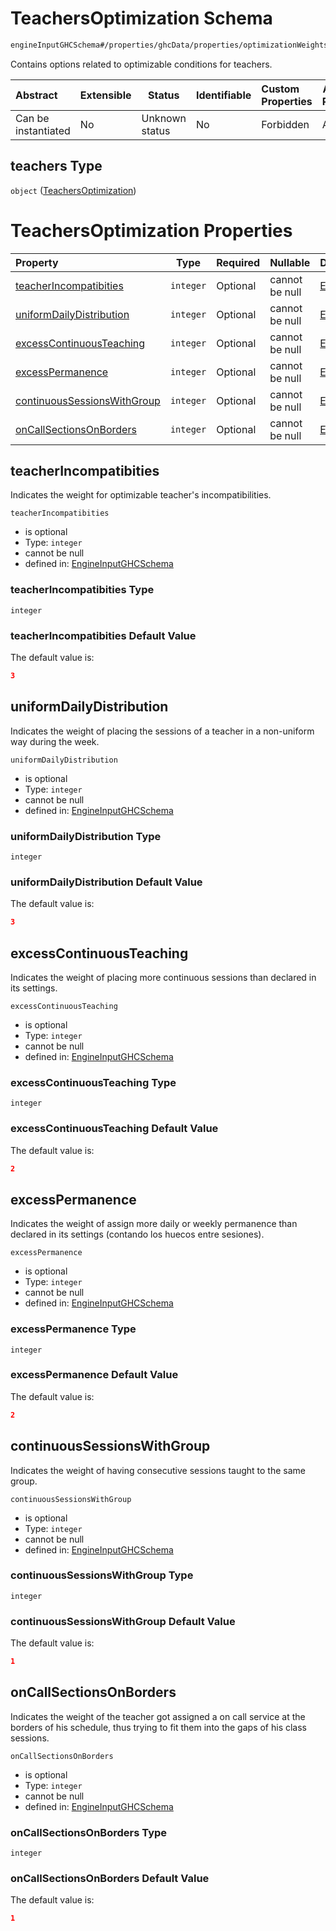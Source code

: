 # TeachersOptimization Schema

```txt
engineInputGHCSchema#/properties/ghcData/properties/optimizationWeights/properties/teachers
```

Contains options related to optimizable conditions for teachers.


| Abstract            | Extensible | Status         | Identifiable | Custom Properties | Additional Properties | Access Restrictions | Defined In                                                         |
| :------------------ | ---------- | -------------- | ------------ | :---------------- | --------------------- | ------------------- | ------------------------------------------------------------------ |
| Can be instantiated | No         | Unknown status | No           | Forbidden         | Allowed               | none                | [ghc.schema.json\*](../out/ghc.schema.json "open original schema") |

## teachers Type

`object` ([TeachersOptimization](ghc-properties-ghcdata-properties-optimizationweights-properties-teachersoptimization.md))

# TeachersOptimization Properties

| Property                                                    | Type      | Required | Nullable       | Defined by                                                                                                                                                                                                                                                                                   |
| :---------------------------------------------------------- | --------- | -------- | -------------- | :------------------------------------------------------------------------------------------------------------------------------------------------------------------------------------------------------------------------------------------------------------------------------------------- |
| [teacherIncompatibities](#teacherincompatibities)           | `integer` | Optional | cannot be null | [EngineInputGHCSchema](ghc-properties-ghcdata-properties-optimizationweights-properties-teachersoptimization-properties-teacherincompatibities.md "engineInputGHCSchema#/properties/ghcData/properties/optimizationWeights/properties/teachers/properties/teacherIncompatibities")           |
| [uniformDailyDistribution](#uniformdailydistribution)       | `integer` | Optional | cannot be null | [EngineInputGHCSchema](ghc-properties-ghcdata-properties-optimizationweights-properties-teachersoptimization-properties-uniformdailydistribution.md "engineInputGHCSchema#/properties/ghcData/properties/optimizationWeights/properties/teachers/properties/uniformDailyDistribution")       |
| [excessContinuousTeaching](#excesscontinuousteaching)       | `integer` | Optional | cannot be null | [EngineInputGHCSchema](ghc-properties-ghcdata-properties-optimizationweights-properties-teachersoptimization-properties-excesscontinuousteaching.md "engineInputGHCSchema#/properties/ghcData/properties/optimizationWeights/properties/teachers/properties/excessContinuousTeaching")       |
| [excessPermanence](#excesspermanence)                       | `integer` | Optional | cannot be null | [EngineInputGHCSchema](ghc-properties-ghcdata-properties-optimizationweights-properties-teachersoptimization-properties-excesspermanence.md "engineInputGHCSchema#/properties/ghcData/properties/optimizationWeights/properties/teachers/properties/excessPermanence")                       |
| [continuousSessionsWithGroup](#continuoussessionswithgroup) | `integer` | Optional | cannot be null | [EngineInputGHCSchema](ghc-properties-ghcdata-properties-optimizationweights-properties-teachersoptimization-properties-continuoussessionswithgroup.md "engineInputGHCSchema#/properties/ghcData/properties/optimizationWeights/properties/teachers/properties/continuousSessionsWithGroup") |
| [onCallSectionsOnBorders](#oncallsectionsonborders)         | `integer` | Optional | cannot be null | [EngineInputGHCSchema](ghc-properties-ghcdata-properties-optimizationweights-properties-teachersoptimization-properties-oncallsectionsonborders.md "engineInputGHCSchema#/properties/ghcData/properties/optimizationWeights/properties/teachers/properties/onCallSectionsOnBorders")         |

## teacherIncompatibities

Indicates the weight for optimizable teacher's incompatibilities.


`teacherIncompatibities`

-   is optional
-   Type: `integer`
-   cannot be null
-   defined in: [EngineInputGHCSchema](ghc-properties-ghcdata-properties-optimizationweights-properties-teachersoptimization-properties-teacherincompatibities.md "engineInputGHCSchema#/properties/ghcData/properties/optimizationWeights/properties/teachers/properties/teacherIncompatibities")

### teacherIncompatibities Type

`integer`

### teacherIncompatibities Default Value

The default value is:

```json
3
```

## uniformDailyDistribution

Indicates the weight of placing the sessions of a teacher in a non-uniform way during the week.


`uniformDailyDistribution`

-   is optional
-   Type: `integer`
-   cannot be null
-   defined in: [EngineInputGHCSchema](ghc-properties-ghcdata-properties-optimizationweights-properties-teachersoptimization-properties-uniformdailydistribution.md "engineInputGHCSchema#/properties/ghcData/properties/optimizationWeights/properties/teachers/properties/uniformDailyDistribution")

### uniformDailyDistribution Type

`integer`

### uniformDailyDistribution Default Value

The default value is:

```json
3
```

## excessContinuousTeaching

Indicates the weight of placing more continuous sessions than declared in its settings.


`excessContinuousTeaching`

-   is optional
-   Type: `integer`
-   cannot be null
-   defined in: [EngineInputGHCSchema](ghc-properties-ghcdata-properties-optimizationweights-properties-teachersoptimization-properties-excesscontinuousteaching.md "engineInputGHCSchema#/properties/ghcData/properties/optimizationWeights/properties/teachers/properties/excessContinuousTeaching")

### excessContinuousTeaching Type

`integer`

### excessContinuousTeaching Default Value

The default value is:

```json
2
```

## excessPermanence

Indicates the weight of assign more daily or weekly permanence than declared in its settings (contando los huecos entre sesiones).


`excessPermanence`

-   is optional
-   Type: `integer`
-   cannot be null
-   defined in: [EngineInputGHCSchema](ghc-properties-ghcdata-properties-optimizationweights-properties-teachersoptimization-properties-excesspermanence.md "engineInputGHCSchema#/properties/ghcData/properties/optimizationWeights/properties/teachers/properties/excessPermanence")

### excessPermanence Type

`integer`

### excessPermanence Default Value

The default value is:

```json
2
```

## continuousSessionsWithGroup

Indicates the weight of having consecutive sessions taught to the same group.


`continuousSessionsWithGroup`

-   is optional
-   Type: `integer`
-   cannot be null
-   defined in: [EngineInputGHCSchema](ghc-properties-ghcdata-properties-optimizationweights-properties-teachersoptimization-properties-continuoussessionswithgroup.md "engineInputGHCSchema#/properties/ghcData/properties/optimizationWeights/properties/teachers/properties/continuousSessionsWithGroup")

### continuousSessionsWithGroup Type

`integer`

### continuousSessionsWithGroup Default Value

The default value is:

```json
1
```

## onCallSectionsOnBorders

Indicates the weight of the teacher got assigned a on call service at the borders of his schedule, thus trying to fit them into the gaps of his class sessions.


`onCallSectionsOnBorders`

-   is optional
-   Type: `integer`
-   cannot be null
-   defined in: [EngineInputGHCSchema](ghc-properties-ghcdata-properties-optimizationweights-properties-teachersoptimization-properties-oncallsectionsonborders.md "engineInputGHCSchema#/properties/ghcData/properties/optimizationWeights/properties/teachers/properties/onCallSectionsOnBorders")

### onCallSectionsOnBorders Type

`integer`

### onCallSectionsOnBorders Default Value

The default value is:

```json
1
```
